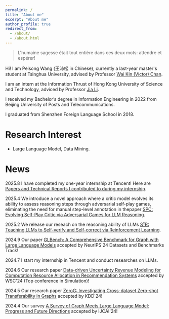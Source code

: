 ```yaml
---
permalink: /
title: "About me"
excerpt: "About me"
author_profile: true
redirect_from: 
  - /about/
  - /about.html
---
```


> L'humaine sagesse était tout entière dans ces deux mots: attendre et espérer!

Hi! I am Peisong Wang (王沛松 in Chinese), currently a last-year master's student at Tsinghua University, advised by Professor [Wai Kin (Victor) Chan](https://www.sigs.tsinghua.edu.cn/cwj_en/main.htm).

I am an intern at the Information Thrust of Hong Kong University of Science and Technology, adviced by Professor [Jia Li](https://sites.google.com/view/lijia). 

I received my Bachelor’s degree in Information Engineering in 2022 from Beijing University of Posts and Telecommunications. 

I graduated from Shenzhen Foreign Language School in 2018.

Research Interest
======
* Large Language Model, Data Mining.

News
======
2025.8 I have completed my one-year internship at Tencent! Here are [Papers and Technical Reports I contributed to during my internship](https://www.linkedin.com/posts/peisong-wang-67b7292b4_llm-reasoning-degitalhuman-activity-7359573042290749442-x8ay?utm_source=share&utm_medium=member_desktop&rcm=ACoAAEuR9n8B9FYCPpLvr40XcSNN-0b8idvBPCg).
 

2025.4 We introduce a novel approach where a critic model evolves its ability to assess reasoning steps through adversarial self-play games, eliminating the need for manual step-level annotation in thepaper [SPC: Evolving Self-Play Critic via Adversarial Games for LLM Reasoning](https://arxiv.org/abs/2504.19162).

2025.2 We release our reseach on the reasoning ability of LLMs [S²R: Teaching LLMs to Self-verify and Self-correct via Reinforcement Learning](https://www.arxiv.org/abs/2502.12853).

2024.9 Our paper [GLBench: A Comprehensive Benchmark for Graph with Large Language Models](https://arxiv.org/abs/2407.07457) accepted by NeurIPS'24 Datasets and Benchmarks Track!

2024.7 I start my internship in Tencent and conduct researches on LLMs.

2024.6 Our research paper [Data-driven Uncertainty Revenue Modeling for Computation Resource Allocation in Recommendation Systems](https://dl.acm.org/doi/10.5555/3712729.3712782) accepted by WSC'24 (Top conference in Simulation)!

2024.5 Our research paper [ZeroG: Investigating Cross-dataset Zero-shot Transferability in Graphs](https://arxiv.org/abs/2402.11235) accepted by KDD'24!

2024.4 Our survey [A Survey of Graph Meets Large Language Model: Progress and Future Directions](https://arxiv.org/abs/2311.12399) accepted by IJCAI'24!